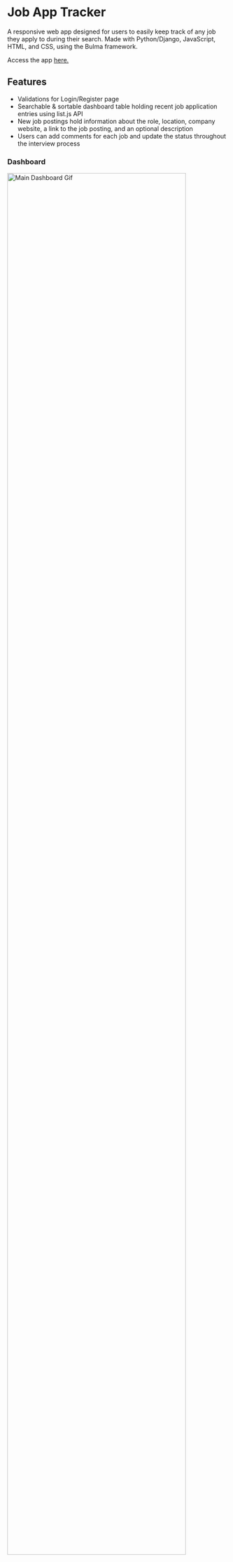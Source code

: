 # Job App Tracker  

A responsive web app designed for users to easily keep track of any job they apply to during their search.
Made with Python/Django, JavaScript, HTML, and CSS, using the Bulma framework.  

Access the app [here.](http://3.17.138.42/)  

## Features
- Validations for Login/Register page
- Searchable & sortable dashboard table holding recent job application entries using list.js API
- New job postings hold information about the role, location, company website, a link to the job posting, and an optional description 
- Users can add comments for each job and update the status throughout the interview process

### Dashboard
<img src="dashboard.gif" width="90%" alt="Main Dashboard Gif">

### Individual Job Page
<img src="view-job.gif" width="90%" alt="Individual Job Gif">

### Creating & Deleting a Job Entry
<img src="create-delete.gif" width="90%" alt="Creating & Deleting Gif">